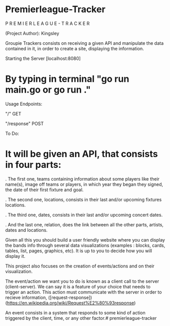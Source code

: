 # Premierleague-Tracker



P R E M I E R L E A G U E - T R A C K E R

(Project Author):
Kingsley

 Groupie Trackers consists on receiving a given API and manipulate the data contained in it, in order to create a site, displaying the information.


Starting the Server [localhost:8080]
# By typing in terminal "go run main.go or go run ."

Usage
Endpoints:

"/" GET

"/response" POST

To Do:
# It will be given an API, that consists in four parts:

. The first one, teams containing information about some players like their name(s), image off teams or players, in which year they began they signed, the date of their first fixture and goal.

. The second one, locations, consists in their last and/or upcoming fixtures locations.

. The third one, dates, consists in their last and/or upcoming concert dates.

. And the last one, relation, does the link between all the other parts, artists, dates and locations.

Given all this you should build a user friendly website where you can display the bands info through several data visualizations (examples : blocks, cards, tables, list, pages, graphics, etc). It is up to you to decide how you will display it.

This project also focuses on the creation of events/actions and on their visualization.

The event/action we want you to do is known as a client call to the server (client-server). We can say it is a feature of your choice that needs to trigger an action. This action must communicate with the server in order to recieve information, ([request-response])(https://en.wikipedia.org/wiki/Request%E2%80%93response)

An event consists in a system that responds to some kind of action triggered by the client, time, or any other factor.# premierleague-tracker

